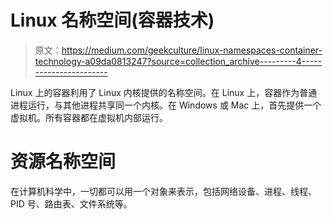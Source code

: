 # Linux 名称空间(容器技术)

> 原文：<https://medium.com/geekculture/linux-namespaces-container-technology-a09da0813247?source=collection_archive---------4----------------------->

Linux 上的容器利用了 Linux 内核提供的名称空间。在 Linux 上，容器作为普通进程运行，与其他进程共享同一个内核。在 Windows 或 Mac 上，首先提供一个虚拟机。所有容器都在虚拟机内部运行。

# **资源名称空间**

在计算机科学中，一切都可以用一个对象来表示，包括网络设备、进程、线程、PID 号、路由表、文件系统等。